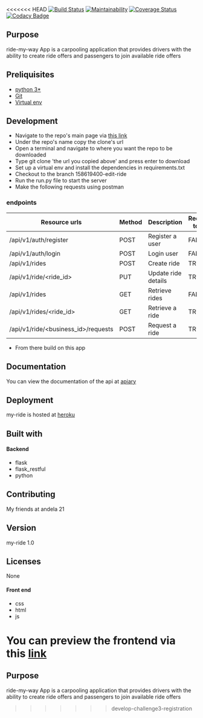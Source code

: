 <<<<<<< HEAD
[![Build Status](https://travis-ci.org/xcixor/my-ride.svg?branch=158619400-edit-ride)](https://travis-ci.org/xcixor/my-ride)
[![Maintainability](https://api.codeclimate.com/v1/badges/80451ea43faa9ca7b80d/maintainability)](https://codeclimate.com/github/xcixor/my-ride/maintainability)
[![Coverage Status](https://coveralls.io/repos/github/xcixor/my-ride/badge.svg?branch=158619400-edit-ride)](https://coveralls.io/github/xcixor/my-ride?branch=158619400-edit-ride)
[![Codacy Badge](https://api.codacy.com/project/badge/Grade/c0fe78ccda6444e9baef4265469e29e8)](https://www.codacy.com/app/xcixor/my-ride?utm_source=github.com&amp;utm_medium=referral&amp;utm_content=xcixor/my-ride&amp;utm_campaign=Badge_Grade)

## Purpose
ride-my-way App is a carpooling application that provides drivers with the ability to create ride offers and passengers to join available ride offers

## Preliquisites
* [python 3*](https://www.python.org/downloads/)
* [Git](https://git-scm.com/)
* [Virtual env](https://virtualenv.pypa.io/en/stable/)

## Development
* Navigate to the repo's main page via  [this link](https://github.com/xcixor/my-ride)
* Under the repo's name copy the clone's url
* Open a terminal and navigate to where you want the repo to be downloaded
* Type git clone 'the url you copied above' and press enter to download
* Set up a virtual env and install the dependencies in requirements.txt
* Checkout to the branch 158619400-edit-ride
* Run the run.py file to start the server
* Make the following requests using postman
### endpoints
|Resource urls                                    | Method     | Description               | Requires token  |
|-------------------------------------------------|------------|---------------------------|-----------------|
| /api/v1/auth/register                           |   POST     | Register a user           |    FALSE        |
| /api/v1/auth/login                              |   POST     | Login user                |    FALSE        |
| /api/v1/rides                                   |   POST     | Create ride               |    TRUE         |
| /api/v1/ride/&lt;ride_id&gt;                    |   PUT      | Update ride details       |    TRUE         |
| /api/v1/rides                                   |   GET      | Retrieve rides            |    FALSE        |
| /api/v1/rides/&lt;ride_id&gt;                   |   GET      | Retrieve a ride           |    TRUE         |
| /api/v1/ride/&lt;business_id&gt;/requests       |   POST     | Request a ride            |    TRUE         |

* From there build on this app

## Documentation
You can view the documentation of the api at [apiary](https://myride.docs.apiary.io/#)

## Deployment
my-ride is hosted at [heroku]( https://my-ride.herokuapp.com/)

## Built with
#### Backend
* flask
* flask_restful
* python
## Contributing
My friends at andela 21
## Version
my-ride 1.0
## Licenses
None
#### Front end
* css
* html
* js

You can preview the frontend via this [link](https://xcixor.github.io/my-ride)
=======

## Purpose
ride-my-way App is a carpooling application that provides drivers with the ability to create ride offers and passengers to join available ride offers
>>>>>>> develop-challenge3-registration
